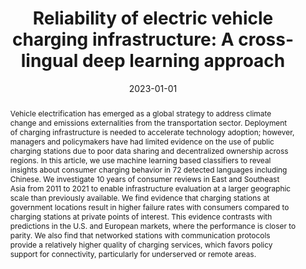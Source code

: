 ---
title: "Reliability of electric vehicle charging infrastructure: A cross-lingual deep learning approach"

# Authors
# If you created a profile for a user (e.g. the default `admin` user), write the username (folder name) here 
# and it will be replaced with their full name and linked to their profile.
authors:
  - "**Liu, Y.**"
  - "Francis, A."
  - "Hollauer, C."
  - "Lawson, M. C."
  - "Shaikh, O."
  - "Cotsman, A."
  - "Bhardwaj, K."
  - "Banboukian, A."
  - "Webb, A."
  - "Asensio, O. I."

# Publication type.
# Legend: 0 = Uncategorized; 1 = Conference paper; 2 = Journal article;
# 3 = Preprint / Working Paper; 4 = Report; 5 = Book; 6 = Book section;
# 7 = Thesis; 8 = Patent
publication_types: ["2"]

# Publication name and optional abbreviated publication name.
publication: "*Communications in Transportation Research, 3*, 100095"
publication_short: ""

# Date published
date: "2023-01-01"

# Is this an unpublished draft?
draft: false

# Show this page in the Featured widget?
featured: false

# Links
url_pdf: ''
url_code: ''
url_dataset: ''
url_poster: ''
url_project: ''
url_slides: ''
url_source: ''
url_video: ''

# Custom links (uncomment lines below)
links:
 - name: DOI
   url: https://doi.org/10.1016/j.commtr.2023.100095

# Featured image
# To use, add an image named `featured.jpg/png` to your page's folder. 
image:
  caption: ''
  focal_point: ""
  preview_only: false

# Summary. An optional shortened abstract.
summary: ""

# Link this post with a project
projects: []

# DOI
doi: "10.1016/j.commtr.2023.100095"

abstract: "Vehicle electrification has emerged as a global strategy to address climate change and emissions externalities from the transportation sector. Deployment of charging infrastructure is needed to accelerate technology adoption; however, managers and policymakers have had limited evidence on the use of public charging stations due to poor data sharing and decentralized ownership across regions. In this article, we use machine learning based classifiers to reveal insights about consumer charging behavior in 72 detected languages including Chinese. We investigate 10 years of consumer reviews in East and Southeast Asia from 2011 to 2021 to enable infrastructure evaluation at a larger geographic scale than previously available. We find evidence that charging stations at government locations result in higher failure rates with consumers compared to charging stations at private points of interest. This evidence contrasts with predictions in the U.S. and European markets, where the performance is closer to parity. We also find that networked stations with communication protocols provide a relatively higher quality of charging services, which favors policy support for connectivity, particularly for underserved or remote areas."
--- 